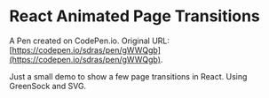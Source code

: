 # React Animated Page Transitions

A Pen created on CodePen.io. Original URL: [https://codepen.io/sdras/pen/gWWQgb](https://codepen.io/sdras/pen/gWWQgb).

Just a small demo to show a few page transitions in React. Using GreenSock and SVG.
